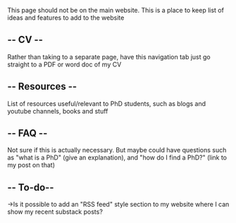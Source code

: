 This page should not be on the main website. This is a place to keep list of ideas and features to add to the website

-- CV --
--------
Rather than taking to a separate page, have this navigation tab just go straight to a PDF or word doc of my CV

-- Resources --
---------------
List of resources useful/relevant to PhD students, such as blogs and youtube channels, books and stuff

-- FAQ --
---------
Not sure if this is actually necessary. But maybe could have questions such as "what is a PhD" (give an explanation), and "how do I find a PhD?" (link to my post on that)

-- To-do--
----------
->Is it possible to add an "RSS feed" style section to my website where I can show my recent substack posts?